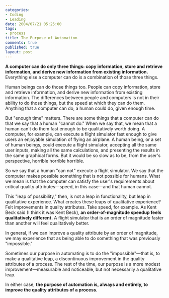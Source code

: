 ```yaml
--- 
categories: 
- Coding
- Leading
date: 2004/07/21 05:25:00
tags: 
- process
title: The Purpose of Automation
comments: true
published: true
layout: post
---
```


<p>
<strong>A computer can do only three things: copy information, store and retrieve information, and derive new information from existing information.</strong>  Everything else a computer can do is a combination of those three things. </p>
<p> Human beings can do those things too.  People can copy information, store and retrieve information, and derive new information from existing information.  The differences between people and computers is not in their ability to do those things, but the speed at which they can do them.  Anything that a computer can do, a human could do, given enough time. </p>
<p> But "enough time" matters.  There are some things that a computer can do that we say that a human "cannot do."  When we say that, we mean that a human can't do them fast enough to be qualitatively worth doing.  A computer, for example, can execute a flight simulator fast enough to give users an enjoyable simulation of flying an airplane.  A human being, or a set of human beings, could execute a flight simulator, accepting all the same user inputs, making all the same calculations, and presenting the results in the same graphical forms.  But it would be so slow as to be, from the user's perspective, horrible horrible horrible. </p>
<p> So we say that a human "can not" execute a flight simulator.  We say that the computer makes possible something that is not possible for humans.  What we mean is that the computer can satisfy the user's requirements about critical quality attributes—speed, in this case—and that human cannot. </p>
<p> This "leap of possibility," then, is not a leap in functionality, but leap in qualitative experience.  What creates these leaps of qualitative experience?  Felt improvements in quality attributes.  Take speed, for example.  As Kent Beck said (I think it was Kent Beck), <strong>an order-of-magnitude speedup feels qualitatively different.</strong>  A flight simulator that is an order of magnitude faster than another will feel qualitatively better. </p>
<p> In general, if we can improve a quality attribute by an order of magnitude, we may experience that as being able to do something that was previously "impossible." </p>
<p> Sometimes our purpose in automating is to do the "impossible"—that is, to make a qualitative leap, a discontinuous improvement in the quality attributes of a process.  The rest of the time, our purpose is a more modest improvement—measurable and noticeable, but not necessarily a qualitative leap. </p>
<p> In either case, <strong>the purpose of automation is, always and entirely, to improve the quality attributes of a process.</strong>
</p>
